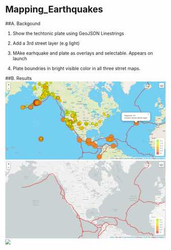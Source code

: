 # Mapping_Earthquakes

##A. Backgound
1. Show the techtonic plate using GeoJSON Linestrings

2. Add a 3rd street layer (e.g light)

3. MAke earhquake and plate as overlays and selectable.
 Appears on launch

4. Plate boundries in bright visible color in all three strret maps.

##B. Results
![](Earthquake.PNG)
![](lightplate.PNG)
![](satelliteearthquake.PNG)